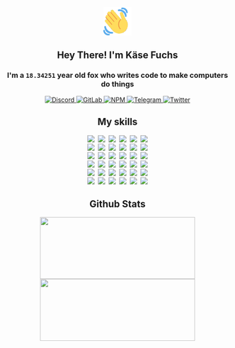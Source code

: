 <div><p align=center><img src=./resources/images/wave.gif width=64px height=64px></p><h2 align=center>Hey There! I'm Käse Fuchs</h2><h3 align=center>I'm a <code>18.34251</code> year old fox who writes code to make computers do things</h3><p align=center><a href=https://discord.com/users/507526681125322772><img alt=Discord src="https://img.shields.io/badge/Discord-5865F2?logo=discord&logoColor=white&style=flat-square#47f195719b9e1c0ccec77543c1764008"> </a><a href=https://gitlab.com/kasefuchs><img alt=GitLab src="https://img.shields.io/badge/GitLab-330F63?logo=gitlab&logoColor=white&style=flat-square#47f195719b9e1c0ccec77543c1764008"> </a><a href=https://npmjs.com/~kasefuchs><img alt=NPM src="https://img.shields.io/badge/NPM-CB3837?logo=npm&logoColor=white&style=flat-square#47f195719b9e1c0ccec77543c1764008"> </a><a href=https://t.me/kasefuchs><img alt=Telegram src="https://img.shields.io/badge/Telegram-2CA5E0?logo=telegram&logoColor=white&style=flat-square#47f195719b9e1c0ccec77543c1764008"> </a><a href=https://twitter.com/kasefuchs><img alt=Twitter src="https://img.shields.io/badge/Twitter-1DA1F2?logo=twitter&logoColor=white&style=flat-square#47f195719b9e1c0ccec77543c1764008"></a></p><h2 align=center>My skills</h2><p align=center><a href=https://aws.amazon.com/ ><picture><source srcset="https://skillicons.dev/icons?i=aws&theme=dark#47f195719b9e1c0ccec77543c1764008" media="(prefers-color-scheme: dark)"><source srcset="https://skillicons.dev/icons?i=aws&theme=light#47f195719b9e1c0ccec77543c1764008" media="(prefers-color-scheme: light), (prefers-color-scheme: no-preference)"><img src="https://skillicons.dev/icons?i=aws&theme=light#47f195719b9e1c0ccec77543c1764008"></picture></a>&nbsp;&nbsp;<a href=https://en.wikipedia.org/wiki/Bash_(Unix_shell)><picture><source srcset="https://skillicons.dev/icons?i=bash&theme=dark#47f195719b9e1c0ccec77543c1764008" media="(prefers-color-scheme: dark)"><source srcset="https://skillicons.dev/icons?i=bash&theme=light#47f195719b9e1c0ccec77543c1764008" media="(prefers-color-scheme: light), (prefers-color-scheme: no-preference)"><img src="https://skillicons.dev/icons?i=bash&theme=light#47f195719b9e1c0ccec77543c1764008"></picture></a>&nbsp;&nbsp;<a href=https://discord.com/developers/docs><picture><source srcset="https://skillicons.dev/icons?i=bots&theme=dark#47f195719b9e1c0ccec77543c1764008" media="(prefers-color-scheme: dark)"><source srcset="https://skillicons.dev/icons?i=bots&theme=light#47f195719b9e1c0ccec77543c1764008" media="(prefers-color-scheme: light), (prefers-color-scheme: no-preference)"><img src="https://skillicons.dev/icons?i=bots&theme=light#47f195719b9e1c0ccec77543c1764008"></picture></a>&nbsp;&nbsp;<a href=https://www.cloudflare.com/ ><picture><source srcset="https://skillicons.dev/icons?i=cloudflare&theme=dark#47f195719b9e1c0ccec77543c1764008" media="(prefers-color-scheme: dark)"><source srcset="https://skillicons.dev/icons?i=cloudflare&theme=light#47f195719b9e1c0ccec77543c1764008" media="(prefers-color-scheme: light), (prefers-color-scheme: no-preference)"><img src="https://skillicons.dev/icons?i=cloudflare&theme=light#47f195719b9e1c0ccec77543c1764008"></picture></a>&nbsp;&nbsp;<a href=https://en.wikipedia.org/wiki/CSS><picture><source srcset="https://skillicons.dev/icons?i=css&theme=dark#47f195719b9e1c0ccec77543c1764008" media="(prefers-color-scheme: dark)"><source srcset="https://skillicons.dev/icons?i=css&theme=light#47f195719b9e1c0ccec77543c1764008" media="(prefers-color-scheme: light), (prefers-color-scheme: no-preference)"><img src="https://skillicons.dev/icons?i=css&theme=light#47f195719b9e1c0ccec77543c1764008"></picture></a>&nbsp;&nbsp;<a href=https://www.docker.com/ ><picture><source srcset="https://skillicons.dev/icons?i=docker&theme=dark#47f195719b9e1c0ccec77543c1764008" media="(prefers-color-scheme: dark)"><source srcset="https://skillicons.dev/icons?i=docker&theme=light#47f195719b9e1c0ccec77543c1764008" media="(prefers-color-scheme: light), (prefers-color-scheme: no-preference)"><img src="https://skillicons.dev/icons?i=docker&theme=light#47f195719b9e1c0ccec77543c1764008"></picture></a><br><a href=https://www.electronjs.org/ ><picture><source srcset="https://skillicons.dev/icons?i=electron&theme=dark#47f195719b9e1c0ccec77543c1764008" media="(prefers-color-scheme: dark)"><source srcset="https://skillicons.dev/icons?i=electron&theme=light#47f195719b9e1c0ccec77543c1764008" media="(prefers-color-scheme: light), (prefers-color-scheme: no-preference)"><img src="https://skillicons.dev/icons?i=electron&theme=light#47f195719b9e1c0ccec77543c1764008"></picture></a>&nbsp;&nbsp;<a href=https://expressjs.com/ ><picture><source srcset="https://skillicons.dev/icons?i=express&theme=dark#47f195719b9e1c0ccec77543c1764008" media="(prefers-color-scheme: dark)"><source srcset="https://skillicons.dev/icons?i=express&theme=light#47f195719b9e1c0ccec77543c1764008" media="(prefers-color-scheme: light), (prefers-color-scheme: no-preference)"><img src="https://skillicons.dev/icons?i=express&theme=light#47f195719b9e1c0ccec77543c1764008"></picture></a>&nbsp;&nbsp;<a href=https://www.figma.com/ ><picture><source srcset="https://skillicons.dev/icons?i=figma&theme=dark#47f195719b9e1c0ccec77543c1764008" media="(prefers-color-scheme: dark)"><source srcset="https://skillicons.dev/icons?i=figma&theme=light#47f195719b9e1c0ccec77543c1764008" media="(prefers-color-scheme: light), (prefers-color-scheme: no-preference)"><img src="https://skillicons.dev/icons?i=figma&theme=light#47f195719b9e1c0ccec77543c1764008"></picture></a>&nbsp;&nbsp;<a href=https://firebase.google.com/ ><picture><source srcset="https://skillicons.dev/icons?i=firebase&theme=dark#47f195719b9e1c0ccec77543c1764008" media="(prefers-color-scheme: dark)"><source srcset="https://skillicons.dev/icons?i=firebase&theme=light#47f195719b9e1c0ccec77543c1764008" media="(prefers-color-scheme: light), (prefers-color-scheme: no-preference)"><img src="https://skillicons.dev/icons?i=firebase&theme=light#47f195719b9e1c0ccec77543c1764008"></picture></a>&nbsp;&nbsp;<a href=https://flask.palletsprojects.com/ ><picture><source srcset="https://skillicons.dev/icons?i=flask&theme=dark#47f195719b9e1c0ccec77543c1764008" media="(prefers-color-scheme: dark)"><source srcset="https://skillicons.dev/icons?i=flask&theme=light#47f195719b9e1c0ccec77543c1764008" media="(prefers-color-scheme: light), (prefers-color-scheme: no-preference)"><img src="https://skillicons.dev/icons?i=flask&theme=light#47f195719b9e1c0ccec77543c1764008"></picture></a>&nbsp;&nbsp;<a href=https://cloud.google.com/ ><picture><source srcset="https://skillicons.dev/icons?i=gcp&theme=dark#47f195719b9e1c0ccec77543c1764008" media="(prefers-color-scheme: dark)"><source srcset="https://skillicons.dev/icons?i=gcp&theme=light#47f195719b9e1c0ccec77543c1764008" media="(prefers-color-scheme: light), (prefers-color-scheme: no-preference)"><img src="https://skillicons.dev/icons?i=gcp&theme=light#47f195719b9e1c0ccec77543c1764008"></picture></a><br><a href=https://git-scm.com/ ><picture><source srcset="https://skillicons.dev/icons?i=git&theme=dark#47f195719b9e1c0ccec77543c1764008" media="(prefers-color-scheme: dark)"><source srcset="https://skillicons.dev/icons?i=git&theme=light#47f195719b9e1c0ccec77543c1764008" media="(prefers-color-scheme: light), (prefers-color-scheme: no-preference)"><img src="https://skillicons.dev/icons?i=git&theme=light#47f195719b9e1c0ccec77543c1764008"></picture></a>&nbsp;&nbsp;<a href=https://github.com/ ><picture><source srcset="https://skillicons.dev/icons?i=github&theme=dark#47f195719b9e1c0ccec77543c1764008" media="(prefers-color-scheme: dark)"><source srcset="https://skillicons.dev/icons?i=github&theme=light#47f195719b9e1c0ccec77543c1764008" media="(prefers-color-scheme: light), (prefers-color-scheme: no-preference)"><img src="https://skillicons.dev/icons?i=github&theme=light#47f195719b9e1c0ccec77543c1764008"></picture></a>&nbsp;&nbsp;<a href=https://gitlab.com/ ><picture><source srcset="https://skillicons.dev/icons?i=gitlab&theme=dark#47f195719b9e1c0ccec77543c1764008" media="(prefers-color-scheme: dark)"><source srcset="https://skillicons.dev/icons?i=gitlab&theme=light#47f195719b9e1c0ccec77543c1764008" media="(prefers-color-scheme: light), (prefers-color-scheme: no-preference)"><img src="https://skillicons.dev/icons?i=gitlab&theme=light#47f195719b9e1c0ccec77543c1764008"></picture></a>&nbsp;&nbsp;<a href=https://www.heroku.com/ ><picture><source srcset="https://skillicons.dev/icons?i=heroku&theme=dark#47f195719b9e1c0ccec77543c1764008" media="(prefers-color-scheme: dark)"><source srcset="https://skillicons.dev/icons?i=heroku&theme=light#47f195719b9e1c0ccec77543c1764008" media="(prefers-color-scheme: light), (prefers-color-scheme: no-preference)"><img src="https://skillicons.dev/icons?i=heroku&theme=light#47f195719b9e1c0ccec77543c1764008"></picture></a>&nbsp;&nbsp;<a href=https://en.wikipedia.org/wiki/HTML><picture><source srcset="https://skillicons.dev/icons?i=html&theme=dark#47f195719b9e1c0ccec77543c1764008" media="(prefers-color-scheme: dark)"><source srcset="https://skillicons.dev/icons?i=html&theme=light#47f195719b9e1c0ccec77543c1764008" media="(prefers-color-scheme: light), (prefers-color-scheme: no-preference)"><img src="https://skillicons.dev/icons?i=html&theme=light#47f195719b9e1c0ccec77543c1764008"></picture></a>&nbsp;&nbsp;<a href=https://en.wikipedia.org/wiki/JavaScript><picture><source srcset="https://skillicons.dev/icons?i=js&theme=dark#47f195719b9e1c0ccec77543c1764008" media="(prefers-color-scheme: dark)"><source srcset="https://skillicons.dev/icons?i=js&theme=light#47f195719b9e1c0ccec77543c1764008" media="(prefers-color-scheme: light), (prefers-color-scheme: no-preference)"><img src="https://skillicons.dev/icons?i=js&theme=light#47f195719b9e1c0ccec77543c1764008"></picture></a><br><a href=https://en.wikipedia.org/wiki/Linux><picture><source srcset="https://skillicons.dev/icons?i=linux&theme=dark#47f195719b9e1c0ccec77543c1764008" media="(prefers-color-scheme: dark)"><source srcset="https://skillicons.dev/icons?i=linux&theme=light#47f195719b9e1c0ccec77543c1764008" media="(prefers-color-scheme: light), (prefers-color-scheme: no-preference)"><img src="https://skillicons.dev/icons?i=linux&theme=light#47f195719b9e1c0ccec77543c1764008"></picture></a>&nbsp;&nbsp;<a href=https://mui.com/ ><picture><source srcset="https://skillicons.dev/icons?i=materialui&theme=dark#47f195719b9e1c0ccec77543c1764008" media="(prefers-color-scheme: dark)"><source srcset="https://skillicons.dev/icons?i=materialui&theme=light#47f195719b9e1c0ccec77543c1764008" media="(prefers-color-scheme: light), (prefers-color-scheme: no-preference)"><img src="https://skillicons.dev/icons?i=materialui&theme=light#47f195719b9e1c0ccec77543c1764008"></picture></a>&nbsp;&nbsp;<a href=https://en.wikipedia.org/wiki/Markdown><picture><source srcset="https://skillicons.dev/icons?i=md&theme=dark#47f195719b9e1c0ccec77543c1764008" media="(prefers-color-scheme: dark)"><source srcset="https://skillicons.dev/icons?i=md&theme=light#47f195719b9e1c0ccec77543c1764008" media="(prefers-color-scheme: light), (prefers-color-scheme: no-preference)"><img src="https://skillicons.dev/icons?i=md&theme=light#47f195719b9e1c0ccec77543c1764008"></picture></a>&nbsp;&nbsp;<a href=https://www.mongodb.com/ ><picture><source srcset="https://skillicons.dev/icons?i=mongodb&theme=dark#47f195719b9e1c0ccec77543c1764008" media="(prefers-color-scheme: dark)"><source srcset="https://skillicons.dev/icons?i=mongodb&theme=light#47f195719b9e1c0ccec77543c1764008" media="(prefers-color-scheme: light), (prefers-color-scheme: no-preference)"><img src="https://skillicons.dev/icons?i=mongodb&theme=light#47f195719b9e1c0ccec77543c1764008"></picture></a>&nbsp;&nbsp;<a href=https://www.mysql.com/ ><picture><source srcset="https://skillicons.dev/icons?i=mysql&theme=dark#47f195719b9e1c0ccec77543c1764008" media="(prefers-color-scheme: dark)"><source srcset="https://skillicons.dev/icons?i=mysql&theme=light#47f195719b9e1c0ccec77543c1764008" media="(prefers-color-scheme: light), (prefers-color-scheme: no-preference)"><img src="https://skillicons.dev/icons?i=mysql&theme=light#47f195719b9e1c0ccec77543c1764008"></picture></a>&nbsp;&nbsp;<a href=https://nextjs.org/ ><picture><source srcset="https://skillicons.dev/icons?i=nextjs&theme=dark#47f195719b9e1c0ccec77543c1764008" media="(prefers-color-scheme: dark)"><source srcset="https://skillicons.dev/icons?i=nextjs&theme=light#47f195719b9e1c0ccec77543c1764008" media="(prefers-color-scheme: light), (prefers-color-scheme: no-preference)"><img src="https://skillicons.dev/icons?i=nextjs&theme=light#47f195719b9e1c0ccec77543c1764008"></picture></a><br><a href=https://nodejs.org/en/ ><picture><source srcset="https://skillicons.dev/icons?i=nodejs&theme=dark#47f195719b9e1c0ccec77543c1764008" media="(prefers-color-scheme: dark)"><source srcset="https://skillicons.dev/icons?i=nodejs&theme=light#47f195719b9e1c0ccec77543c1764008" media="(prefers-color-scheme: light), (prefers-color-scheme: no-preference)"><img src="https://skillicons.dev/icons?i=nodejs&theme=light#47f195719b9e1c0ccec77543c1764008"></picture></a>&nbsp;&nbsp;<a href=https://www.postgresql.org/ ><picture><source srcset="https://skillicons.dev/icons?i=postgres&theme=dark#47f195719b9e1c0ccec77543c1764008" media="(prefers-color-scheme: dark)"><source srcset="https://skillicons.dev/icons?i=postgres&theme=light#47f195719b9e1c0ccec77543c1764008" media="(prefers-color-scheme: light), (prefers-color-scheme: no-preference)"><img src="https://skillicons.dev/icons?i=postgres&theme=light#47f195719b9e1c0ccec77543c1764008"></picture></a>&nbsp;&nbsp;<a href=https://learn.microsoft.com/en-us/powershell/ ><picture><source srcset="https://skillicons.dev/icons?i=powershell&theme=dark#47f195719b9e1c0ccec77543c1764008" media="(prefers-color-scheme: dark)"><source srcset="https://skillicons.dev/icons?i=powershell&theme=light#47f195719b9e1c0ccec77543c1764008" media="(prefers-color-scheme: light), (prefers-color-scheme: no-preference)"><img src="https://skillicons.dev/icons?i=powershell&theme=light#47f195719b9e1c0ccec77543c1764008"></picture></a>&nbsp;&nbsp;<a href=https://www.python.org/ ><picture><source srcset="https://skillicons.dev/icons?i=py&theme=dark#47f195719b9e1c0ccec77543c1764008" media="(prefers-color-scheme: dark)"><source srcset="https://skillicons.dev/icons?i=py&theme=light#47f195719b9e1c0ccec77543c1764008" media="(prefers-color-scheme: light), (prefers-color-scheme: no-preference)"><img src="https://skillicons.dev/icons?i=py&theme=light#47f195719b9e1c0ccec77543c1764008"></picture></a>&nbsp;&nbsp;<a href=https://www.raspberrypi.org/ ><picture><source srcset="https://skillicons.dev/icons?i=raspberrypi&theme=dark#47f195719b9e1c0ccec77543c1764008" media="(prefers-color-scheme: dark)"><source srcset="https://skillicons.dev/icons?i=raspberrypi&theme=light#47f195719b9e1c0ccec77543c1764008" media="(prefers-color-scheme: light), (prefers-color-scheme: no-preference)"><img src="https://skillicons.dev/icons?i=raspberrypi&theme=light#47f195719b9e1c0ccec77543c1764008"></picture></a>&nbsp;&nbsp;<a href=https://reactjs.org/ ><picture><source srcset="https://skillicons.dev/icons?i=react&theme=dark#47f195719b9e1c0ccec77543c1764008" media="(prefers-color-scheme: dark)"><source srcset="https://skillicons.dev/icons?i=react&theme=light#47f195719b9e1c0ccec77543c1764008" media="(prefers-color-scheme: light), (prefers-color-scheme: no-preference)"><img src="https://skillicons.dev/icons?i=react&theme=light#47f195719b9e1c0ccec77543c1764008"></picture></a><br><a href=https://redux.js.org/ ><picture><source srcset="https://skillicons.dev/icons?i=redux&theme=dark#47f195719b9e1c0ccec77543c1764008" media="(prefers-color-scheme: dark)"><source srcset="https://skillicons.dev/icons?i=redux&theme=light#47f195719b9e1c0ccec77543c1764008" media="(prefers-color-scheme: light), (prefers-color-scheme: no-preference)"><img src="https://skillicons.dev/icons?i=redux&theme=light#47f195719b9e1c0ccec77543c1764008"></picture></a>&nbsp;&nbsp;<a href=https://en.wikipedia.org/wiki/Regular_expression><picture><source srcset="https://skillicons.dev/icons?i=regex&theme=dark#47f195719b9e1c0ccec77543c1764008" media="(prefers-color-scheme: dark)"><source srcset="https://skillicons.dev/icons?i=regex&theme=light#47f195719b9e1c0ccec77543c1764008" media="(prefers-color-scheme: light), (prefers-color-scheme: no-preference)"><img src="https://skillicons.dev/icons?i=regex&theme=light#47f195719b9e1c0ccec77543c1764008"></picture></a>&nbsp;&nbsp;<a href=https://en.wikipedia.org/wiki/Sass_(stylesheet_language)><picture><source srcset="https://skillicons.dev/icons?i=sass&theme=dark#47f195719b9e1c0ccec77543c1764008" media="(prefers-color-scheme: dark)"><source srcset="https://skillicons.dev/icons?i=sass&theme=light#47f195719b9e1c0ccec77543c1764008" media="(prefers-color-scheme: light), (prefers-color-scheme: no-preference)"><img src="https://skillicons.dev/icons?i=sass&theme=light#47f195719b9e1c0ccec77543c1764008"></picture></a>&nbsp;&nbsp;<a href=https://www.typescriptlang.org/ ><picture><source srcset="https://skillicons.dev/icons?i=ts&theme=dark#47f195719b9e1c0ccec77543c1764008" media="(prefers-color-scheme: dark)"><source srcset="https://skillicons.dev/icons?i=ts&theme=light#47f195719b9e1c0ccec77543c1764008" media="(prefers-color-scheme: light), (prefers-color-scheme: no-preference)"><img src="https://skillicons.dev/icons?i=ts&theme=light#47f195719b9e1c0ccec77543c1764008"></picture></a>&nbsp;&nbsp;<a href=https://unity.com/ ><picture><source srcset="https://skillicons.dev/icons?i=unity&theme=dark#47f195719b9e1c0ccec77543c1764008" media="(prefers-color-scheme: dark)"><source srcset="https://skillicons.dev/icons?i=unity&theme=light#47f195719b9e1c0ccec77543c1764008" media="(prefers-color-scheme: light), (prefers-color-scheme: no-preference)"><img src="https://skillicons.dev/icons?i=unity&theme=light#47f195719b9e1c0ccec77543c1764008"></picture></a>&nbsp;&nbsp;<a href=https://workers.cloudflare.com/ ><picture><source srcset="https://skillicons.dev/icons?i=workers&theme=dark#47f195719b9e1c0ccec77543c1764008" media="(prefers-color-scheme: dark)"><source srcset="https://skillicons.dev/icons?i=workers&theme=light#47f195719b9e1c0ccec77543c1764008" media="(prefers-color-scheme: light), (prefers-color-scheme: no-preference)"><img src="https://skillicons.dev/icons?i=workers&theme=light#47f195719b9e1c0ccec77543c1764008"></picture></a><br></p><h2 align=center>Github Stats</h2><p align=center><picture><source srcset="https://github-readme-stats-kasefuchs.vercel.app/api/?count_private=true&hide_border=true&hide_rank=true&line_height=20&hide_title=true&username=Kasefuchs&theme=dark#47f195719b9e1c0ccec77543c1764008" media="(prefers-color-scheme: dark)"><source srcset="https://github-readme-stats-kasefuchs.vercel.app/api/?count_private=true&hide_border=true&hide_rank=true&line_height=20&hide_title=true&username=Kasefuchs&theme=light#47f195719b9e1c0ccec77543c1764008" media="(prefers-color-scheme: light), (prefers-color-scheme: no-preference)"><img align=middle width=350 height=140 src="https://github-readme-stats-kasefuchs.vercel.app/api/?count_private=true&hide_border=true&hide_rank=true&line_height=20&hide_title=true&username=Kasefuchs&theme=light#47f195719b9e1c0ccec77543c1764008"></picture><picture><source srcset="https://github-readme-stats-kasefuchs.vercel.app/api/top-langs/?count_private=true&hide_border=true&layout=compact&username=Kasefuchs&theme=dark#47f195719b9e1c0ccec77543c1764008" media="(prefers-color-scheme: dark)"><source srcset="https://github-readme-stats-kasefuchs.vercel.app/api/top-langs/?count_private=true&hide_border=true&layout=compact&username=Kasefuchs&theme=light#47f195719b9e1c0ccec77543c1764008" media="(prefers-color-scheme: light), (prefers-color-scheme: no-preference)"><img align=middle width=350 height=140 src="https://github-readme-stats-kasefuchs.vercel.app/api/top-langs/?count_private=true&hide_border=true&layout=compact&username=Kasefuchs&theme=light#47f195719b9e1c0ccec77543c1764008"></picture></p><img src="https://hit.yhype.me/github/profile?user_id=64592097#47f195719b9e1c0ccec77543c1764008" alt=""></div>